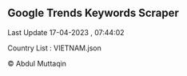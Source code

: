

## Google Trends Keywords Scraper 
 
Last Update 17-04-2023 , 07:44:02

Country List :
VIETNAM.json



© Abdul Muttaqin 
